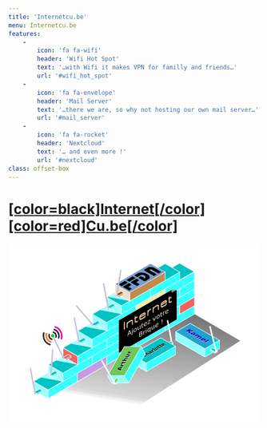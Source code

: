 ```yaml
---
title: 'Internetcu.be'
menu: Internetcu.be
features:
    -
        icon: 'fa fa-wifi'
        header: 'Wifi Hot Spot'
        text: '…with Wifi it makes VPN for familly and friends…'
        url: '#wifi_hot_spot'
    -
        icon: 'fa fa-envelope'
        header: 'Mail Server'
        text: '…there we are, so why not hosting our own mail server…'
        url: '#mail_server'
    -
        icon: 'fa fa-rocket'
        header: 'Nextcloud'
        text: '… and even more !'
        url: '#nextcloud'
class: offset-box
---
```


# [[color=black]Internet[/color][color=red]Cu.be[/color]](https://internetcu.be)

[![](LaBriqueInter.net.png)](https://internetcu.be)